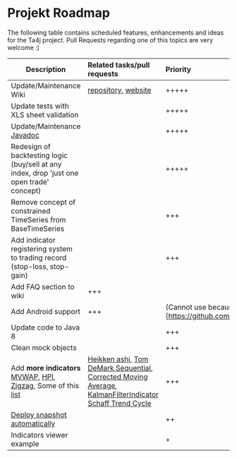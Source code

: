 # Projekt Roadmap
The following table contains scheduled features, enhancements and ideas for the Ta4j project. Pull Requests regarding one of this topics are very welcome :)

| Description                                       | Related tasks/pull requests | Priority        | Release |
|---------------------------------------------------|:------------------------|:---------------|:--------------:|
|Update/Maintenance Wiki|<a href="https://github.com/ta4j/ta4j-wiki">repository</a>, <a href="https://ta4j.github.io/ta4j-wiki/">website</a> |+++++| [0.12]([0.13](https://github.com/ta4j/ta4j/milestone/5))
|Update tests with XLS sheet validation||+++++|[0.13](https://github.com/ta4j/ta4j/milestone/6), [0.12]([0.13](https://github.com/ta4j/ta4j/milestone/5))|
|Update/Maintenance [Javadoc](https://oss.sonatype.org/service/local/repositories/releases/archive/org/ta4j/ta4j-core/0.11/ta4j-core-0.11-javadoc.jar/!/index.html)||+++++|[0.13](https://github.com/ta4j/ta4j/milestone/6), [0.13]([0.13](https://github.com/ta4j/ta4j/milestone/5))|
|Redesign of backtesting logic (buy/sell at any index, drop 'just one open trade' concept)||+++++|[0.13](https://github.com/ta4j/ta4j/milestone/6)|
|Remove concept of constrained TimeSeries from BaseTimeSeries||+++|[0.13](https://github.com/ta4j/ta4j/milestone/6)|
|Add indicator registering system to trading record (stop-loss, stop-gain)||+++|[0.13](https://github.com/ta4j/ta4j/milestone/6)|
|Add FAQ section to wiki|+++||
|Add Android support|+++|(Cannot use because ZonedDateTime)[https://github.com/ta4j/ta4j/issues/184]|+++|[0.13](https://github.com/ta4j/ta4j/milestone/6)|
|Update code to Java 8||+++|
|Clean mock objects ||+++|
|Add **more indicators** <br>[MVWAP](http://www.investopedia.com/articles/trading/11/trading-with-vwap-mvwap.asp), [HPI](http://www.metastock.com/customer/resources/taaz/?c=3&p=61), [Zigzag](http://stockcharts.com/school/doku.php?id=chart_school:technical_indicators:zigzag), Some of this [list](http://stockcharts.com/school/doku.php?id=chart_school:technical_indicators)| [Heikken ashi](https://github.com/ta4j/ta4j/issues/155), [Tom DeMark Sequential](https://github.com/ta4j/ta4j/issues/110), [Corrected Moving Average](https://github.com/ta4j/ta4j/issues/59), [KalmanFilterIndicator](https://github.com/ta4j/ta4j/issues/78) [Schaff Trend Cycle](https://github.com/ta4j/ta4j/issues/60) |+++|[0.13](https://github.com/ta4j/ta4j/milestone/6)
|[Deploy snapshot automatically](http://xeiam.com/configure-travis-ci-to-deploy-snapshots/) | | ++|[0.13](https://github.com/ta4j/ta4j/milestone/6)|
|Indicators viewer example | |+

